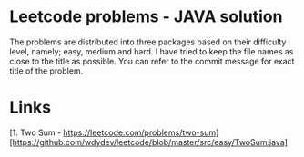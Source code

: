 Leetcode problems - JAVA solution
====================

The problems are distributed into three packages based on their difficulty level, namely; easy, medium and hard. I have tried to keep the file names as close to the title as possible. You can refer to the commit message for exact title of the problem. 

Links
======

[1. Two Sum - https://leetcode.com/problems/two-sum][https://github.com/wdydev/leetcode/blob/master/src/easy/TwoSum.java]


